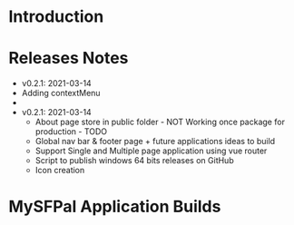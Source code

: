 # Introduction

# Releases Notes

* v0.2.1: 2021-03-14
 * Adding contextMenu 
 * 
* v0.2.1: 2021-03-14
  * About page store in public folder - NOT Working once package for production - TODO
  * Global nav bar & footer page + future applications ideas to build
  * Support Single and Multiple page application using vue router
  * Script to publish windows 64 bits releases on GitHub
  * Icon creation
  
  
# MySFPal Application Builds
